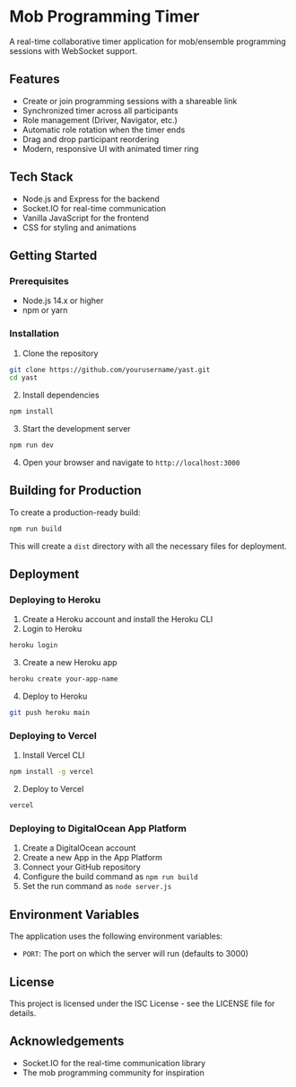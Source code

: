 # Mob Programming Timer

A real-time collaborative timer application for mob/ensemble programming sessions with WebSocket support.

## Features

- Create or join programming sessions with a shareable link
- Synchronized timer across all participants
- Role management (Driver, Navigator, etc.)
- Automatic role rotation when the timer ends
- Drag and drop participant reordering
- Modern, responsive UI with animated timer ring

## Tech Stack

- Node.js and Express for the backend
- Socket.IO for real-time communication
- Vanilla JavaScript for the frontend
- CSS for styling and animations

## Getting Started

### Prerequisites

- Node.js 14.x or higher
- npm or yarn

### Installation

1. Clone the repository
```bash
git clone https://github.com/yourusername/yast.git
cd yast
```

2. Install dependencies
```bash
npm install
```

3. Start the development server
```bash
npm run dev
```

4. Open your browser and navigate to `http://localhost:3000`

## Building for Production

To create a production-ready build:

```bash
npm run build
```

This will create a `dist` directory with all the necessary files for deployment.

## Deployment

### Deploying to Heroku

1. Create a Heroku account and install the Heroku CLI
2. Login to Heroku
```bash
heroku login
```

3. Create a new Heroku app
```bash
heroku create your-app-name
```

4. Deploy to Heroku
```bash
git push heroku main
```

### Deploying to Vercel

1. Install Vercel CLI
```bash
npm install -g vercel
```

2. Deploy to Vercel
```bash
vercel
```

### Deploying to DigitalOcean App Platform

1. Create a DigitalOcean account
2. Create a new App in the App Platform
3. Connect your GitHub repository
4. Configure the build command as `npm run build`
5. Set the run command as `node server.js`

## Environment Variables

The application uses the following environment variables:

- `PORT`: The port on which the server will run (defaults to 3000)

## License

This project is licensed under the ISC License - see the LICENSE file for details.

## Acknowledgements

- Socket.IO for the real-time communication library
- The mob programming community for inspiration

